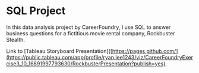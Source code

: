  # SQL Project
In this data analysis project by CareerFoundry, I use SQL to answer business questions for a fictitious movie rental company, Rockbuster Stealth. 

Link to [Tableau Storyboard Presentation]([https://pages.github.com/](https://public.tableau.com/app/profile/ryan.lee1243/viz/CareerFoundryExercise3_10_16891997793630/RockbusterPresentation?publish=yes).
